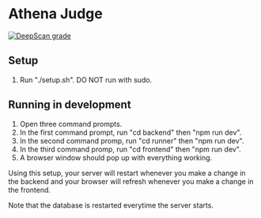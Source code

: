 # Athena Judge
[![DeepScan grade](https://deepscan.io/api/projects/2668/branches/18208/badge/grade.svg)](https://deepscan.io/dashboard#view=project&pid=2668&bid=18208)
## Setup

1. Run "./setup.sh". DO NOT run with sudo.

## Running in development

1. Open three command prompts.
2. In the first command prompt, run "cd backend" then "npm run dev".
3. In the second command promp, run "cd runner" then "npm run dev".
4. In the third command promp, run "cd frontend" then "npm run dev".
5. A browser window should pop up with everything working.

Using this setup, your server will restart whenever you make a change in the backend and your browser will refresh whenever you make a change in the frontend.

Note that the database is restarted everytime the server starts.
